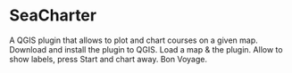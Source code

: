 # SeaCharter
A QGIS plugin that allows to plot and chart courses on a given map. 
Download and install the plugin to QGIS. 
Load a map & the plugin. Allow to show labels, press Start and chart away. 
Bon Voyage. 
